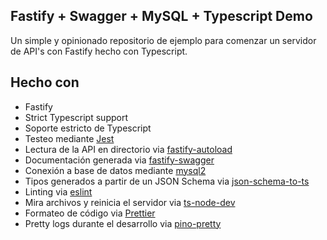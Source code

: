 ## Fastify + Swagger + MySQL + Typescript Demo

Un simple y opinionado repositorio de ejemplo para comenzar un servidor de API's con Fastify hecho con Typescript.

## Hecho con

- Fastify
- Strict Typescript support
- Soporte estricto de Typescript
- Testeo mediante [Jest](https://jestjs.io/)
- Lectura de la API en directorio via [fastify-autoload](https://github.com/fastify/fastify-autoload)
- Documentación generada via [fastify-swagger](https://github.com/fastify/fastify-swagger)
- Conexión a base de datos mediante [mysql2](https://github.com/sidorares/node-mysql2)
- Tipos generados a partir de un JSON Schema via [json-schema-to-ts](https://www.npmjs.com/package/json-schema-to-ts)
- Linting via [eslint](https://eslint.org/)
- Mira archivos y reinicia el servidor via [ts-node-dev](https://www.npmjs.com/package/ts-node-dev)
- Formateo de código via [Prettier](https://prettier.io/)
- Pretty logs durante el desarrollo via [pino-pretty](https://github.com/pinojs/pino-pretty)